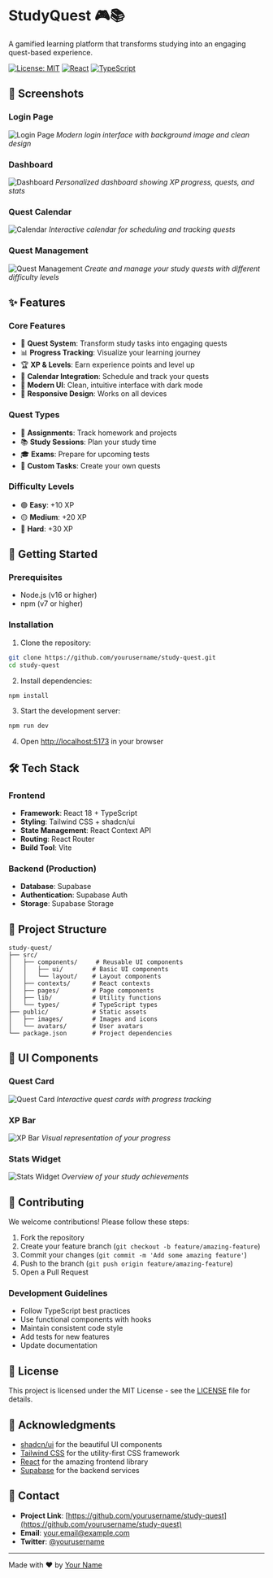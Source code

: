 # StudyQuest 🎮📚

A gamified learning platform that transforms studying into an engaging quest-based experience.

[![License: MIT](https://img.shields.io/badge/License-MIT-yellow.svg)](https://opensource.org/licenses/MIT)
[![React](https://img.shields.io/badge/React-18-blue.svg)](https://reactjs.org/)
[![TypeScript](https://img.shields.io/badge/TypeScript-4.9-blue.svg)](https://www.typescriptlang.org/)

## 📸 Screenshots

### Login Page
![Login Page](public/images/login-bg.png)
*Modern login interface with background image and clean design*

### Dashboard
![Dashboard](public/images/dashboard.png)
*Personalized dashboard showing XP progress, quests, and stats*

### Quest Calendar
![Calendar](public/images/calendar.png)
*Interactive calendar for scheduling and tracking quests*

### Quest Management
![Quest Management](public/images/quests.png)
*Create and manage your study quests with different difficulty levels*

## ✨ Features

### Core Features
- 🎯 **Quest System**: Transform study tasks into engaging quests
- 📊 **Progress Tracking**: Visualize your learning journey
- 🏆 **XP & Levels**: Earn experience points and level up
- 📅 **Calendar Integration**: Schedule and track your quests
- 🎨 **Modern UI**: Clean, intuitive interface with dark mode
- 📱 **Responsive Design**: Works on all devices

### Quest Types
- 📝 **Assignments**: Track homework and projects
- 📚 **Study Sessions**: Plan your study time
- 🎓 **Exams**: Prepare for upcoming tests
- 🎯 **Custom Tasks**: Create your own quests

### Difficulty Levels
- 🟢 **Easy**: +10 XP
- 🟡 **Medium**: +20 XP
- 🔴 **Hard**: +30 XP

## 🚀 Getting Started

### Prerequisites

- Node.js (v16 or higher)
- npm (v7 or higher)

### Installation

1. Clone the repository:
```bash
git clone https://github.com/yourusername/study-quest.git
cd study-quest
```

2. Install dependencies:
```bash
npm install
```

3. Start the development server:
```bash
npm run dev
```

4. Open [http://localhost:5173](http://localhost:5173) in your browser

## 🛠️ Tech Stack

### Frontend
- **Framework**: React 18 + TypeScript
- **Styling**: Tailwind CSS + shadcn/ui
- **State Management**: React Context API
- **Routing**: React Router
- **Build Tool**: Vite

### Backend (Production)
- **Database**: Supabase
- **Authentication**: Supabase Auth
- **Storage**: Supabase Storage

## 📁 Project Structure

```
study-quest/
├── src/
│   ├── components/     # Reusable UI components
│   │   ├── ui/        # Basic UI components
│   │   └── layout/    # Layout components
│   ├── contexts/      # React contexts
│   ├── pages/         # Page components
│   ├── lib/           # Utility functions
│   └── types/         # TypeScript types
├── public/            # Static assets
│   ├── images/        # Images and icons
│   └── avatars/       # User avatars
└── package.json       # Project dependencies
```

## 🎨 UI Components

### Quest Card
![Quest Card](public/images/quest-card.png)
*Interactive quest cards with progress tracking*

### XP Bar
![XP Bar](public/images/xp-bar.png)
*Visual representation of your progress*

### Stats Widget
![Stats Widget](public/images/stats.png)
*Overview of your study achievements*

## 🤝 Contributing

We welcome contributions! Please follow these steps:

1. Fork the repository
2. Create your feature branch (`git checkout -b feature/amazing-feature`)
3. Commit your changes (`git commit -m 'Add some amazing feature'`)
4. Push to the branch (`git push origin feature/amazing-feature`)
5. Open a Pull Request

### Development Guidelines
- Follow TypeScript best practices
- Use functional components with hooks
- Maintain consistent code style
- Add tests for new features
- Update documentation

## 📄 License

This project is licensed under the MIT License - see the [LICENSE](LICENSE) file for details.

## 🙏 Acknowledgments

- [shadcn/ui](https://ui.shadcn.com/) for the beautiful UI components
- [Tailwind CSS](https://tailwindcss.com/) for the utility-first CSS framework
- [React](https://reactjs.org/) for the amazing frontend library
- [Supabase](https://supabase.com/) for the backend services

## 📧 Contact

- **Project Link**: [https://github.com/yourusername/study-quest](https://github.com/yourusername/study-quest)
- **Email**: your.email@example.com
- **Twitter**: [@yourusername](https://twitter.com/yourusername)

---

Made with ❤️ by [Your Name](https://github.com/yourusername)
